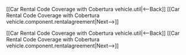 [[Car Rental Code Coverage with Cobertura vehicle.util|<--Back]]  [[Car Rental Code Coverage with Cobertura vehicle.component.rentalagreement|Next-->]]


[[Car Rental Code Coverage with Cobertura vehicle.util|<--Back]]  [[Car Rental Code Coverage with Cobertura vehicle.component.rentalagreement|Next-->]]
